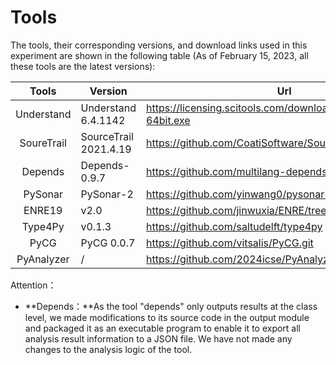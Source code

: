 # Tools

The tools, their corresponding versions, and download links used in this experiment are shown in the following table (As of February 15, 2023, all these tools are the latest versions):

|   Tools    | Version               | Url                                                          |
| :--------: | --------------------- | ------------------------------------------------------------ |
| Understand | Understand 6.4.1142   | https://licensing.scitools.com/download/thanks/Windows-64bit.exe |
| SoureTrail | SourceTrail 2021.4.19 | https://github.com/CoatiSoftware/Sourcetrail.git             |
|  Depends   | Depends-0.9.7         | https://github.com/multilang-depends/depends.git             |
|  PySonar   | PySonar-2             | https://github.com/yinwang0/pysonar2.git                     |
|   ENRE19   | v2.0                  | https://github.com/jinwuxia/ENRE/tree/v2.0                   |
|  Type4Py   | v0.1.3                | https://github.com/saltudelft/type4py                        |
|    PyCG    | PyCG 0.0.7            | https://github.com/vitsalis/PyCG.git                         |
| PyAnalyzer | /                     | https://github.com/2024icse/PyAnalyzer                       |

Attention：

- **Depends：**As the tool "depends" only outputs results at the class level, we made modifications to its source code in the output module and packaged it as an executable program to enable it to export all analysis result information to a JSON file. We have not made any changes to the analysis logic of the tool.